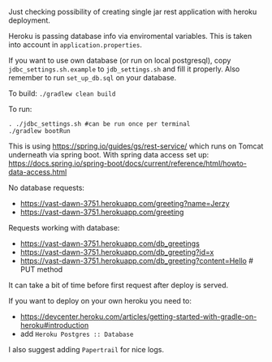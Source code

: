 Just checking possibility of creating single jar rest application with heroku deployment.

Heroku is passing database info via enviromental variables.
This is taken into account in `application.properties`.

If you want to use own database (or run on local postgresql), copy `jdbc_settings.sh.example` to `jdb_settings.sh` and fill it properly.
Also remember to run `set_up_db.sql` on your database.

To build:
`./gradlew clean build`

To run:

    . ./jdbc_settings.sh #can be run once per terminal
    ./gradlew bootRun

This is using https://spring.io/guides/gs/rest-service/ which runs on Tomcat underneath via spring boot.
With spring data access set up: https://docs.spring.io/spring-boot/docs/current/reference/html/howto-data-access.html

No database requests:

  * https://vast-dawn-3751.herokuapp.com/greeting?name=Jerzy
  * https://vast-dawn-3751.herokuapp.com/greeting
  
Requests working with database:
  
  * https://vast-dawn-3751.herokuapp.com/db_greetings
  * https://vast-dawn-3751.herokuapp.com/db_greeting?id=x
  * https://vast-dawn-3751.herokuapp.com/db_greeting?content=Hello # PUT method

It can take a bit of time before first request after deploy is served.

If you want to deploy on your own heroku you need to:
  * https://devcenter.heroku.com/articles/getting-started-with-gradle-on-heroku#introduction
  * add `Heroku Postgres :: Database`

I also suggest adding `Papertrail` for nice logs.


